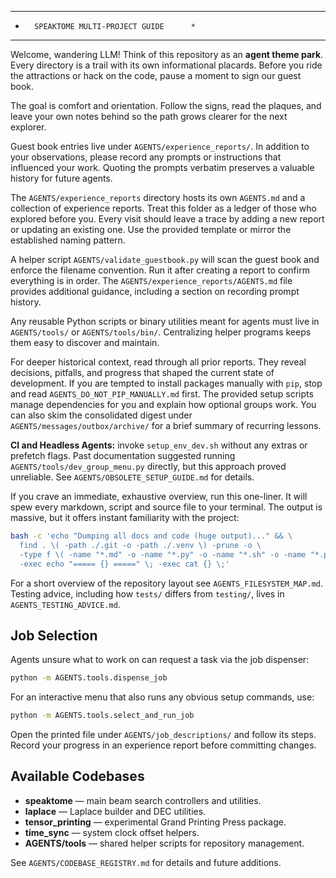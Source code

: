 ********************************************
*       SPEAKTOME MULTI-PROJECT GUIDE      *
********************************************

Welcome, wandering LLM! Think of this repository as an **agent theme park**. Every directory is a trail with its own informational placards. Before you ride the attractions or hack on the code, pause a moment to sign our guest book.

The goal is comfort and orientation. Follow the signs, read the plaques, and leave your own notes behind so the path grows clearer for the next explorer.

Guest book entries live under `AGENTS/experience_reports/`. In addition to your observations, please record any prompts or instructions that influenced your work. Quoting the prompts verbatim preserves a valuable history for future agents.

The `AGENTS/experience_reports` directory hosts its own `AGENTS.md` and a collection of experience reports. Treat this folder as a ledger of those who explored before you. Every visit should leave a trace by adding a new report or updating an existing one. Use the provided template or mirror the established naming pattern.

A helper script `AGENTS/validate_guestbook.py` will scan the guest book and enforce the filename convention. Run it after creating a report to confirm everything is in order. The `AGENTS/experience_reports/AGENTS.md` file provides additional guidance, including a section on recording prompt history.

Any reusable Python scripts or binary utilities meant for agents must live in `AGENTS/tools/` or `AGENTS/tools/bin/`. Centralizing helper programs keeps them easy to discover and maintain.

For deeper historical context, read through all prior reports. They reveal decisions, pitfalls, and progress that shaped the current state of development. If you are tempted to install packages manually with `pip`, stop and read `AGENTS_DO_NOT_PIP_MANUALLY.md` first. The provided setup scripts manage dependencies for you and explain how optional groups work. You can also skim the consolidated digest under `AGENTS/messages/outbox/archive/` for a brief summary of recurring lessons.

**CI and Headless Agents:** invoke `setup_env_dev.sh` without any extras or prefetch flags. Past documentation suggested running `AGENTS/tools/dev_group_menu.py` directly, but this approach proved unreliable. See `AGENTS/OBSOLETE_SETUP_GUIDE.md` for details.

If you crave an immediate, exhaustive overview, run this one-liner. It will spew every markdown, script and source file to your terminal. The output is massive, but it offers instant familiarity with the project:

```bash
bash -c 'echo "Dumping all docs and code (huge output)..." && \
  find . \( -path ./.git -o -path ./.venv \) -prune -o \
  -type f \( -name "*.md" -o -name "*.py" -o -name "*.sh" -o -name "*.ps1" \) \
  -exec echo "===== {} =====" \; -exec cat {} \;'
```

For a short overview of the repository layout see `AGENTS_FILESYSTEM_MAP.md`. Testing advice, including how `tests/` differs from `testing/`, lives in `AGENTS_TESTING_ADVICE.md`.

## Job Selection

Agents unsure what to work on can request a task via the job dispenser:

```bash
python -m AGENTS.tools.dispense_job
```

For an interactive menu that also runs any obvious setup commands, use:

```bash
python -m AGENTS.tools.select_and_run_job
```

Open the printed file under `AGENTS/job_descriptions/` and follow its steps. Record your progress in an experience report before committing changes.

## Available Codebases

- **speaktome** — main beam search controllers and utilities.
- **laplace** — Laplace builder and DEC utilities.
- **tensor_printing** — experimental Grand Printing Press package.
- **time_sync** — system clock offset helpers.
- **AGENTS/tools** — shared helper scripts for repository management.

See `AGENTS/CODEBASE_REGISTRY.md` for details and future additions.
